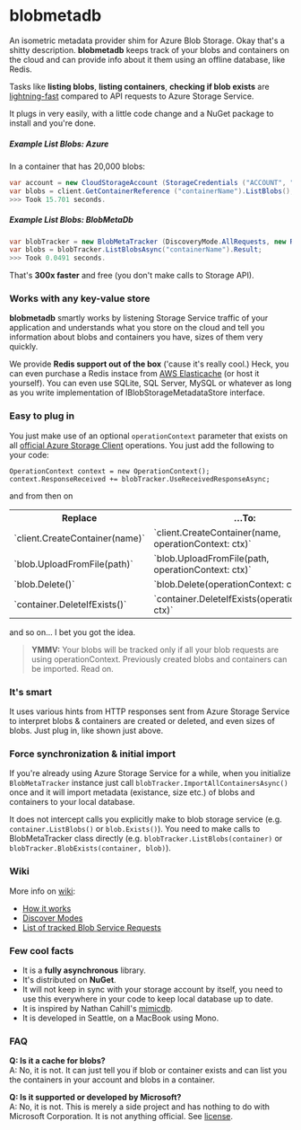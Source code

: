 blobmetadb
==========

An isometric metadata provider shim for Azure Blob Storage. Okay that's a shitty description. **blobmetadb** keeps track of your blobs and containers on the cloud and can provide info about it them using an offline database, like Redis.

Tasks like **listing blobs**, **listing containers**, **checking if blob exists** are <u>lightning-fast</u> compared to API requests to Azure Storage Service.

It plugs in very easily, with a little code change and a NuGet package to install and you're done.

##### Example List Blobs: Azure

In a container that has 20,000 blobs:

```csharp
var account = new CloudStorageAccount (StorageCredentials ("ACCOUNT", "KEY"), true);
var blobs = client.GetContainerReference ("containerName").ListBlobs();
>>> Took 15.701 seconds.
```

##### Example List Blobs: BlobMetaDb

```csharp
var blobTracker = new BlobMetaTracker (DiscoveryMode.AllRequests, new RedisBlobMetadataStore (), account);
var blobs = blobTracker.ListBlobsAsync("containerName").Result;
>>> Took 0.0491 seconds.
```

That's **300x faster** and free (you don't make calls to Storage API).


### Works with any key-value store

**blobmetadb** smartly works by listening Storage Service traffic of your application and understands what you store on the cloud and tell you information about blobs and containers you have, sizes of them very quickly.

We provide **Redis support out of the box** ('cause it's really cool.) Heck, you can even purchase a Redis instace from [AWS Elasticache](http://aws.amazon.com/elasticache/) (or host it yourself). You can even use SQLite, SQL Server, MySQL or whatever as long as you write implementation of IBlobStorageMetadataStore interface.


### Easy to plug in

You just make use of an optional `operationContext` parameter that exists on all [official Azure Storage Client](https://github.com/WindowsAzure/azure-sdk-for-net) operations. You just add the following to your code:

```
OperationContext context = new OperationContext();
context.ResponseReceived += blobTracker.UseReceivedResponseAsync;
```

and from then on

<table>
	<tr>
	<th>Replace</th>
	<th>…To:</th>
	</tr>
	<tr>
		<td>
			`client.CreateContainer(name)`
		</td>
		<td>
			`client.CreateContainer(name, operationContext: ctx)`
		</td>
	</tr>
	<tr>
		<td>
			`blob.UploadFromFile(path)`
		</td>
		<td>
			`blob.UploadFromFile(path, operationContext: ctx)`
		</td>
	</tr>
	<tr>
		<td>
			`blob.Delete()`
		</td>
		<td>
			`blob.Delete(operationContext: ctx)`
		</td>
	</tr>
	<tr>
		<td>
			`container.DeleteIfExists()`
		</td>
		<td>
			`container.DeleteIfExists(operationContext: ctx)`
		</td>
	</tr>
</table>

and so on… I bet you got the idea.

> **YMMV:** Your blobs will be tracked only if all your blob requests are using operationContext. Previously created blobs and containers can be imported. Read on.

### It's smart

It uses various hints from HTTP responses sent from Azure Storage Service to interpret blobs & containers are created or deleted, and even sizes of blobs. Just plug in, like shown just above.

### Force synchronization & initial import

If you're already using Azure Storage Service for a while, when you initialize `BlobMetaTracker` instance just call `blobTracker.ImportAllContainersAsync()` once and it will import metadata (existance, size etc.) of blobs and containers to your local database.

It does not intercept calls you explicitly make to blob storage service (e.g. `container.ListBlobs()` or `blob.Exists()`). You need to make calls to BlobMetaTracker class directly (e.g. `blobTracker.ListBlobs(container)` or `blobTracker.BlobExists(container, blob)`).

### Wiki

More info on [wiki](https://github.com/ahmetalpbalkan/blobmetadb/wiki/_pages):

* [How it works](https://github.com/ahmetalpbalkan/blobmetadb/wiki/How-it-works)
* [Discover Modes](https://github.com/ahmetalpbalkan/blobmetadb/wiki/Discovery-Modes)
* [List of tracked Blob Service Requests](https://github.com/ahmetalpbalkan/blobmetadb/wiki/Table-of-interpreted-Blob-Service-Requests)

### Few cool facts

* It is a **fully asynchronous** library.
* It's distributed on **NuGet**.
* It will not keep in sync with your storage account by itself, you need to use this everywhere in your code to keep local database up to date.
* It is inspired by Nathan Cahill's [mimicdb](https://github.com/nathancahill/mimicdb).
* It is developed in Seattle, on a MacBook using Mono.

### FAQ

**Q: Is it a cache for blobs?**<br/>
A: No, it is not. It can just tell you if blob or container exists and can list you the containers in your account and blobs in a container.

**Q: Is it supported or developed by Microsoft?**<br/>
A: No, it is not. This is merely a side project and has nothing to do with Microsoft Corporation. It is not anything official. See [license](LICENSE).
